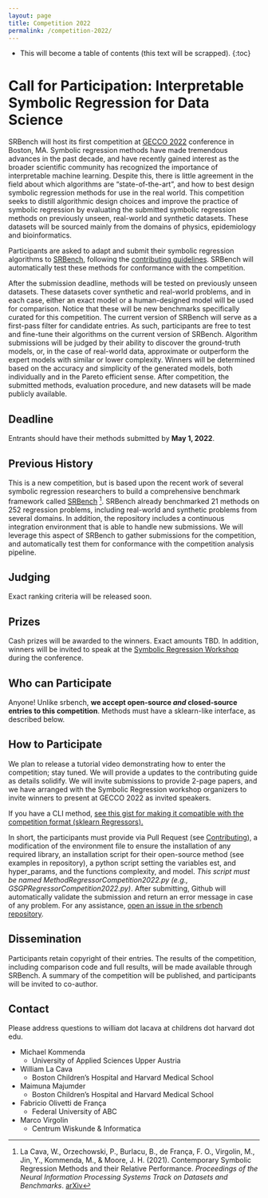```yaml
---
layout: page
title: Competition 2022
permalink: /competition-2022/
---
```


* This will become a table of contents (this text will be scrapped).
{:toc}

# Call for Participation: Interpretable Symbolic Regression for Data Science

SRBench will host its first competition at [GECCO 2022](https://gecco-2022.sigevo.org/) conference in Boston, MA. 
Symbolic regression methods have made tremendous advances in the past decade, and have recently gained interest as the broader scientific community has recognized the importance of interpretable machine learning. 
Despite this, there is little agreement in the field about which algorithms are “state-of-the-art”, and how to best design symbolic regression methods for use in the real world. 
This competition seeks to distill algorithmic design choices and improve the practice of symbolic regression by evaluating the submitted symbolic regression methods on previously unseen, real-world and synthetic datasets. 
These datasets will be sourced mainly from the domains of physics, epidemiology and bioinformatics.

Participants are asked to adapt and submit their symbolic regression algorithms to [SRBench](https://github.com/cavalab/srbench), following the [contributing guidelines](https://github.com/cavalab/srbench/blob/master/CONTRIBUTING.md). 
SRBench will automatically test these methods for conformance with the competition.

After the submission deadline, methods will be tested on previously unseen datasets. 
These datasets cover synthetic and real-world problems, and in each case, either an exact model or a human-designed model will be used for comparison. 
Notice that these will be new benchmarks specifically curated for this competition. 
The current version of SRBench will serve as a first-pass filter for candidate entries. 
As such, participants are free to test and fine-tune their algorithms on the current version of SRBench. 
Algorithm submissions will be judged by their ability to discover the ground-truth models, or, in the case of real-world data, approximate or outperform the expert models with similar or lower complexity.
Winners will be determined based on the accuracy and simplicity of the generated models, both individually and in the Pareto efficient sense. 
After competition, the submitted methods, evaluation procedure, and new datasets will be made publicly available.


## Deadline

Entrants should have their methods submitted by **May 1, 2022**. 

## Previous History

This is a new competition, but is based upon the recent work of several symbolic regression researchers to build a comprehensive benchmark framework called [SRBench](cavalab.org/srbench) [^1].
SRBench already benchmarked 21 methods on 252 regression problems, including real-world and synthetic problems from several domains. 
In addition, the repository includes a continuous integration environment that is able to handle new submissions. 
We will leverage this aspect of SRBench to gather submissions for the competition, and automatically test them for conformance with the competition analysis pipeline.

[^1]: La Cava, W., Orzechowski, P., Burlacu, B., de França, F. O., Virgolin, M., Jin, Y., Kommenda, M., & Moore, J. H. (2021). Contemporary Symbolic Regression Methods and their Relative Performance. _Proceedings of the Neural Information Processing Systems Track on Datasets and Benchmarks_. [arXiv](https://arxiv.org/abs/2107.14351)


## Judging

Exact ranking criteria will be released soon. 

## Prizes

Cash prizes will be awarded to the winners. 
Exact amounts TBD. 
In addition, winners will be invited to speak at the [Symbolic Regression Workshop](https://gecco-2022.sigevo.org/Workshops#SymReg) during the conference. 

## Who can Participate

Anyone! 
Unlike srbench, **we accept open-source _and_ closed-source entries to this competition**. 
Methods must have a sklearn-like interface, as described below.

## How to Participate

We plan to release a tutorial video demonstrating how to enter the competition; stay tuned. 
We will provide a updates to the contributing guide as details solidify.
We will invite submissions to provide 2-page papers, and we have arranged with the Symbolic Regression workshop organizers to invite winners to present at GECCO 2022 as invited speakers.

If you have a CLI method, [see this gist for making it compatible with the competition format (sklearn Regressors).](https://gist.github.com/folivetti/609bc9b854c51968ef90aa675ccaa60d)

In short, the participants must provide via Pull Request (see [Contributing](contributing)), a modification of the environment file to ensure the installation of any required library, an installation script for their open-source method (see examples in repository), a python script setting the variables est, and hyper_params, and the functions complexity, and model. 
_This script must be named MethodRegressorCompetition2022.py (e.g., GSGPRegressorCompetition2022.py)_. 
After submitting, Github will automatically validate the submission and return an error message in case of any problem. 
For any assistance, [open an issue in the srbench repository](http://github.com/cavalab/srbench/issues).

## Dissemination

Participants retain copyright of their entries. 
The results of the competition, including comparison code and full results, will be made available through SRBench.
A summary of the competition will be published, and participants will be invited to co-author. 

## Contact

Please address questions to william dot lacava at childrens dot harvard dot edu. 

- Michael Kommenda
    - University of Applied Sciences Upper Austria
- William La Cava
    - Boston Children’s Hospital and Harvard Medical School
- Maimuna Majumder
    - Boston Children’s Hospital and Harvard Medical School
- Fabricio Olivetti de França
    - Federal University of ABC
- Marco Virgolin
    - Centrum Wiskunde & Informatica
